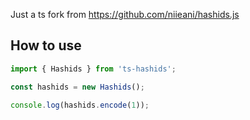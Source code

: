 Just a ts fork from https://github.com/niieani/hashids.js

## How to use

```typescript
import { Hashids } from 'ts-hashids';

const hashids = new Hashids();

console.log(hashids.encode(1));
```